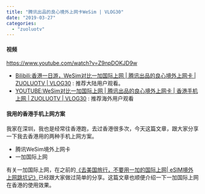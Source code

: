 ```yaml
---
title: "腾讯出品的良心境外上网卡WeSim | VLOG30"
date: "2019-03-27"
categories: 
  - "zuoluotv"
---
```


#### 视频

https://www.youtube.com/watch?v=Z9npDOKJD9w

- [Bilibili:香港一日游，WeSim对比一加国际上网 | 腾讯出品的良心境外上网卡 | ZUOLUOTV | VLOG30](https://www.bilibili.com/video/av41069930) : 推荐大陆用户观看。
- [YOUTUBE:WeSim对比一加国际上网 | 腾讯出品的良心境外上网卡 | 香港手机上网 | ZUOLUOTV | VLOG30](https://www.youtube.com/watch?v=Z9npDOKJD9w&t=3s) : 推荐海外用户观看

#### 我用的香港手机上网方案

我家在深圳，我也是经常往香港跑，去过香港很多次，今天这篇文章，跟大家分享一下我去香港用的两种手机上网方案。

- 腾讯WeSim境外上网卡
- 一加国际上网

有关一加国际上网，在之前的[《去美国旅行，不要用一加的国际上网| eSIM境外上网跳坑记》](https://luolei.org/oneplus-esim-usa-travel/)已经跟大家做过简单的分享。这篇文章也顺便介绍一下一加国际上网在香港的使用效果。
